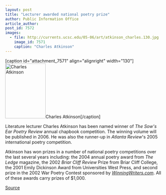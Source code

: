 ```yaml
---
layout: post
title: "Lecturer awarded national poetry prize"
author: Public Information Office
article_author: 
post_id: 7572
images:
  - file: http://currents.ucsc.edu/05-06/art/atkinson_charles.130.jpg
    image_id: 7571
    caption: "Charles Atkinson"
---
```


[caption id="attachment_7571" align="alignright" width="130"]<a href="http://dev-ucsc-news.pantheonsite.io/wp-content/uploads/2005/10/atkinson_charles.130.jpg"><img class="size-full wp-image-7571" src="http://dev-ucsc-news.pantheonsite.io/wp-content/uploads/2005/10/atkinson_charles.130.jpg" alt="Charles Atkinson" width="130" height="177" /></a>Charles Atkinson[/caption]
<a name="content" id="content"></a>
<p>
  Literature lecturer Charles Atkinson has been named winner of <i>The Sow's Ear Poetry Review</i> annual chapbook competition. The winning volume will be published in 2006. He was also the runner-up in <i>Atlanta Review</i>'s 2005 international poetry competition.
</p>
<p>
  Atkinson has won prizes in a number of national poetry competitions over the last several years including: the 2004 annual poetry award from <i>The Ledge</i> magazine, the 2002 <i>Briar Cliff Review</i> Prize from Briar Cliff College, the 2001 Emily Dickinson Award from Universities West Press, and second prize in the 2002 War Poetry Contest sponsored by <a href="http://www.winningwriters.com/"><i>WinningWriters.com</i></a>. All of these awards carry prizes of $1,000.
</p>
<p><a href="http://www1.ucsc.edu/currents/05-06/10-31/awards-atkinson.asp" title="Permalink to awards-atkinson">Source</a></p>
